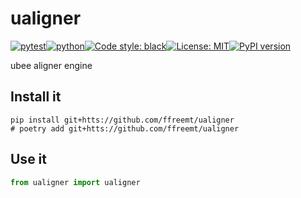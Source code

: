 # ualigner
[![pytest](https://github.com/ffreemt/ualigner/actions/workflows/routine-tests.yml/badge.svg)](https://github.com/ffreemt/ualigner/actions)[![python](https://img.shields.io/static/v1?label=python+&message=3.8%2B&color=blue)](https://www.python.org/downloads/)[![Code style: black](https://img.shields.io/badge/code%20style-black-000000.svg)](https://github.com/psf/black)[![License: MIT](https://img.shields.io/badge/License-MIT-yellow.svg)](https://opensource.org/licenses/MIT)[![PyPI version](https://badge.fury.io/py/ualigner.svg)](https://badge.fury.io/py/ualigner)

ubee aligner engine

## Install it

```shell
pip install git+htts://github.com/ffreemt/ualigner
# poetry add git+htts://github.com/ffreemt/ualigner
```

## Use it
```python
from ualigner import ualigner

```
